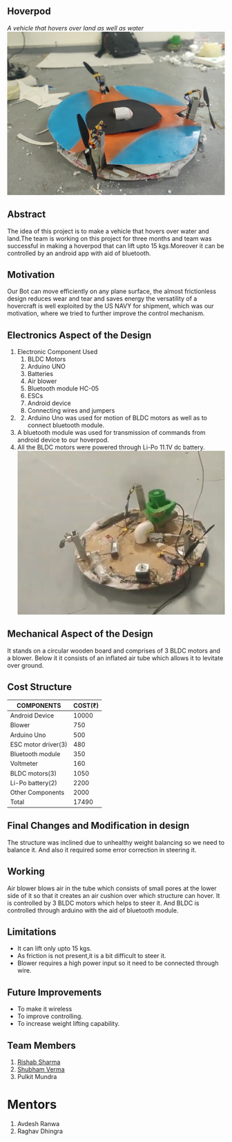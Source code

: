 ## Hoverpod
_A vehicle that hovers over land as well as water_
![bot1](https://github.com/shubhamverma989630/Hoverpod/blob/master/IMG_20190308_003335_Bokeh.jpg)
## Abstract
The idea of this project is to make a vehicle that hovers over water and land.The team is working on this project for three months and team was successful in making a hoverpod that can lift upto 15 kgs.Moreover it can be controlled by an android app with aid of bluetooth.

## Motivation
Our Bot can move efficiently on any plane surface, the almost frictionless design reduces wear and tear and saves energy the versatility of a hovercraft is well exploited by the US NAVY for shipment, which was our motivation, where we tried to further improve the control mechanism.

## Electronics Aspect of the Design 
1. Electronic Component Used
     1. BLDC Motors
     2. Arduino UNO
     3. Batteries
     4. Air blower 
     5. Bluetooth module HC-05
     6. ESCs
     7. Android device
     8. Connecting wires and jumpers
2. 2. Arduino Uno was used for motion of BLDC motors as well as to connect bluetooth module.
3. A bluetooth module was used for transmission of commands from android device to our hoverpod.  
4. All the BLDC motors were powered through Li-Po 11.1V dc battery.
![circuit](https://github.com/shubhamverma989630/Hoverpod/blob/master/Electronic%20compo.jpg)



## Mechanical Aspect of the Design
It stands on a circular wooden board and comprises of 3 BLDC motors and a blower. Below it it consists of an inflated air tube which allows it to levitate over ground.


## Cost Structure
|COMPONENTS | COST(₹)|
|----|------|
|Android Device|10000|
|Blower|750|
|Arduino Uno|500|
|ESC motor driver(3)|480|
|Bluetooth module|350|
|Voltmeter|160|
|BLDC motors(3)|1050|
|Li-Po battery(2)|2200|
|Other Components|2000|
|Total|17490|

##  Final Changes and Modification in design
The structure was inclined due to unhealthy weight balancing so we need to balance it. And also it required some error correction in steering it.

## Working
Air blower blows air in the tube which consists of small pores at the lower side of it so that it creates an air cushion over which structure can hover. It is controlled by 3 BLDC motors which helps to steer it. And BLDC is controlled through arduino with the aid of bluetooth module. 

 ## Limitations
 - It can lift only upto 15 kgs.
 - As friction is not present,it is a bit difficult to steer it.
 - Blower requires a high power input so it need to be connected through wire.
 ## Future Improvements
 - To make it wireless
 - To improve controlling.
 - To increase weight lifting capability.

## Team Members

1. [Rishab Sharma](https://github.com/rishabh0203iitr)
2. [Shubham Verma](https://github.com/shubhamverma989630)
3. Pulkit Mundra
# Mentors

1. Avdesh Ranwa
2. Raghav Dhingra



